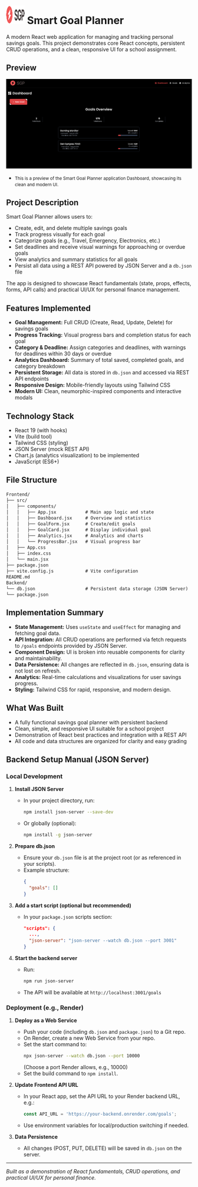 # <img src="./Frontend/src/assets/logo.svg" alt="Smart Goal Planner Logo" width="50" height="50"> Smart Goal Planner

A modern React web application for managing and tracking personal savings goals. This project demonstrates core React concepts, persistent CRUD operations, and a clean, responsive UI for a school assignment.

## Preview

![Smart Goal Planner Preview](./Frontend/src/assets/previewimage.png)
- <small>This is a preview of the Smart Goal Planner application Dashboard, showcasing its clean and modern UI.</small>

## Project Description

Smart Goal Planner allows users to:
- Create, edit, and delete multiple savings goals
- Track progress visually for each goal
- Categorize goals (e.g., Travel, Emergency, Electronics, etc.)
- Set deadlines and receive visual warnings for approaching or overdue goals
- View analytics and summary statistics for all goals
- Persist all data using a REST API powered by JSON Server and a `db.json` file

The app is designed to showcase React fundamentals (state, props, effects, forms, API calls) and practical UI/UX for personal finance management.

## Features Implemented

- **Goal Management:** Full CRUD (Create, Read, Update, Delete) for savings goals
- **Progress Tracking:** Visual progress bars and completion status for each goal
- **Category & Deadline:** Assign categories and deadlines, with warnings for deadlines within 30 days or overdue
- **Analytics Dashboard:** Summary of total saved, completed goals, and category breakdown
- **Persistent Storage:** All data is stored in `db.json` and accessed via REST API endpoints
- **Responsive Design:** Mobile-friendly layouts using Tailwind CSS
- **Modern UI:** Clean, neumorphic-inspired components and interactive modals

## Technology Stack

- React 19 (with hooks)
- Vite (build tool)
- Tailwind CSS (styling)
- JSON Server (mock REST API)
- Chart.js (analytics visualization) to be implemented
- JavaScript (ES6+)

## File Structure

```
Frontend/
├── src/
│   ├── components/
│   │   ├── App.jsx           # Main app logic and state
│   │   ├── Dashboard.jsx     # Overview and statistics
│   │   ├── GoalForm.jsx      # Create/edit goals
│   │   ├── GoalCard.jsx      # Display individual goal
│   │   ├── Analytics.jsx     # Analytics and charts
│   │   └── ProgressBar.jsx   # Visual progress bar
│   ├── App.css
│   ├── index.css
│   └── main.jsx
├── package.json
├── vite.config.js            # Vite configuration
README.md
Backend/
└── db.json                   # Persistent data storage (JSON Server)
└── package.json
```

## Implementation Summary

- **State Management:** Uses `useState` and `useEffect` for managing and fetching goal data.
- **API Integration:** All CRUD operations are performed via fetch requests to `/goals` endpoints provided by JSON Server.
- **Component Design:** UI is broken into reusable components for clarity and maintainability.
- **Data Persistence:** All changes are reflected in `db.json`, ensuring data is not lost on refresh.
- **Analytics:** Real-time calculations and visualizations for user savings progress.
- **Styling:** Tailwind CSS for rapid, responsive, and modern design.

## What Was Built

- A fully functional savings goal planner with persistent backend
- Clean, simple, and responsive UI suitable for a school project
- Demonstration of React best practices and integration with a REST API
- All code and data structures are organized for clarity and easy grading

## Backend Setup Manual (JSON Server)

### Local Development

1. **Install JSON Server**
   - In your project directory, run:
     ```bash
     npm install json-server --save-dev
     ```
   - Or globally (optional):
     ```bash
     npm install -g json-server
     ```

2. **Prepare db.json**
   - Ensure your `db.json` file is at the project root (or as referenced in your scripts).
   - Example structure:
     ```json
     {
       "goals": []
     }
     ```

3. **Add a start script (optional but recommended)**
   - In your `package.json` scripts section:
     ```json
     "scripts": {
       ...,
       "json-server": "json-server --watch db.json --port 3001"
     }
     ```

4. **Start the backend server**
   - Run:
     ```bash
     npm run json-server
     ```
   - The API will be available at `http://localhost:3001/goals`

### Deployment (e.g., Render)

1. **Deploy as a Web Service**
   - Push your code (including `db.json` and `package.json`) to a Git repo.
   - On Render, create a new Web Service from your repo.
   - Set the start command to:
     ```bash
     npx json-server --watch db.json --port 10000
     ```
     (Choose a port Render allows, e.g., 10000)
   - Set the build command to `npm install`.

2. **Update Frontend API URL**
   - In your React app, set the API URL to your Render backend URL, e.g.:
     ```js
     const API_URL = 'https://your-backend.onrender.com/goals';
     ```
   - Use environment variables for local/production switching if needed.

3. **Data Persistence**
   - All changes (POST, PUT, DELETE) will be saved in `db.json` on the server.

---

*Built as a demonstration of React fundamentals, CRUD operations, and practical UI/UX for personal finance.*
